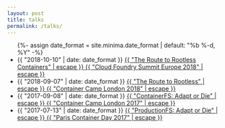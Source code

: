 ```yaml
---
layout: post
title: talks
permalink: /talks/
---
```


<div class="home">
  <ul class="post-list">
      {%- assign date_format = site.minima.date_format | default: "%b %-d, %Y" -%}
    <li>
      <span class="post-meta">{{ "2018-10-10" | date: date_format }}</span>
        <a class="post-link" href="https://www.youtube.com/watch?v=iFo1KrxdOts&t=1s">
          {{ "The Route to Rootless Containers" | escape }}
        </a>
      <span class="post-meta"><a href="https://www.cloudfoundry.org/event/eusummit2018/">{{ "Cloud Foundry Summit Europe 2018" | escape }}</a></span>
    </li>
    <li>
      <span class="post-meta">{{ "2018-09-07" | date: date_format }}</span>
        <a class="post-link" href="/placeholder">
          {{ "The Route to Rootless" | escape }}
        </a>
      <span class="post-meta"><a href="https://2018.container.camp/uk/">{{ "Container Camp London 2018" | escape }}</a></span>
    </li>
    <li>
      <span class="post-meta">{{ "2017-09-08" | date: date_format }}</span>
        <a class="post-link" href="https://www.youtube.com/watch?v=lctMC1WNd1U&t=74s">
          {{ "ContainerFS: Adapt or Die" | escape }}
        </a>
      <span class="post-meta"><a href="https://2017.container.camp/uk/">{{ "Container Camp London 2017" | escape }}</a></span>
    </li>
    <li>
      <span class="post-meta">{{ "2017-07-13" | date: date_format }}</span>
        <a class="post-link" href="https://www.youtube.com/watch?v=Jh0NARKt1gU">
          {{ "ProductionFS: Adapt or Die" | escape }}
        </a>
      <span class="post-meta"><a href="http://2017.paris-container-day.fr/homepage-en/">{{ "Paris Container Day 2017" | escape }}</a></span>
    </li>
  </ul>
</div>

